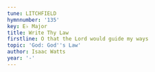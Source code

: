 ```yaml
---
tune: LITCHFIELD
hymnnumber: '135'
key: E♭ Major
title: Write Thy Law
firstline: O that the Lord would guide my ways
topic: 'God: God''s Law'
author: Isaac Watts
year: '-'
---
```

